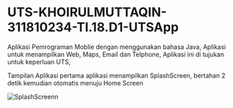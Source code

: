 # UTS-KHOIRULMUTTAQIN-311810234-TI.18.D1-UTSApp
Aplikasi Pemrograman Moblie dengan menggunakan bahasa Java, Aplikasi untuk menampilkan Web, Maps, Email dan Telphone, Aplikasi ini di tujukan untuk keperluan UTS, 

Tampilan Aplikasi pertama aplikasi menampilkan SplashScreen, bertahan 2 detik kemudian otomatis menuju Home Screen


![SplashScreenn](https://user-images.githubusercontent.com/60081182/116797304-87baf300-ab0e-11eb-9c6f-bcba8836b947.jpg)

